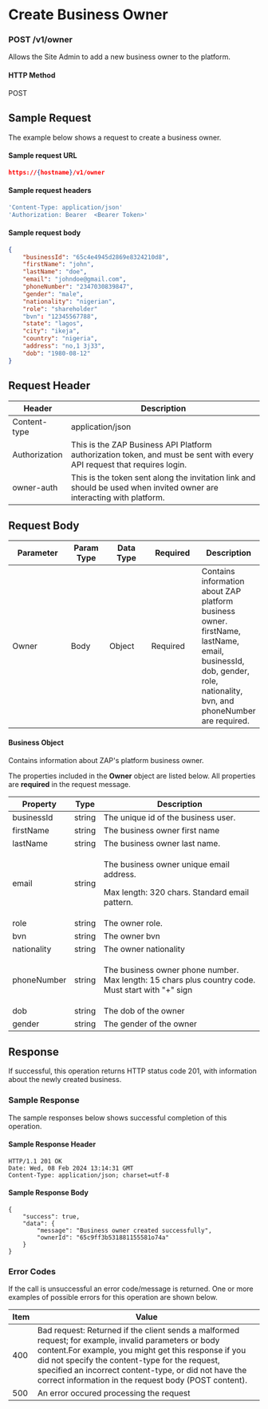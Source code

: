 # Create Business Owner

### POST /v1/owner <a href="#top" id="top"></a>

Allows the Site Admin to add a new business  owner to the platform.

#### HTTP Method <a href="#top" id="top"></a>

POST

## Sample Request <a href="#samplerequest" id="samplerequest"></a>

The example below shows a request to create a business owner.

#### **Sample request** URL <a href="#top" id="top"></a>

```json
https://{hostname}/v1/owner
```

#### **Sample request headers** <a href="#top" id="top"></a>

```javascript
'Content-Type: application/json'
'Authorization: Bearer  <Bearer Token>'
```

#### **Sample request body** <a href="#top" id="top"></a>

```json
{
    "businessId": "65c4e4945d2869e8324210d8",
    "firstName": "john",
    "lastName": "doe",
    "email": "johndoe@gmail.com",
    "phoneNumber": "2347030839847",
    "gender": "male",
    "nationality": "nigerian",
    "role": "shareholder"
    "bvn": "12345567788",
    "state": "lagos",
    "city": "ikeja",
    "country": "nigeria",
    "address": "no,1 3j33",
    "dob": "1980-08-12"
}
```

## Request Header <a href="#samplerequest" id="samplerequest"></a>

| Header        | Description                                                                                                             |
| ------------- | ----------------------------------------------------------------------------------------------------------------------- |
| Content-type  | application/json                                                                                                        |
| Authorization | This is the ZAP Business API Platform authorization token, and must be sent with every API request that requires login. |
| owner-auth    | This is the token sent along the invitation link and should be used when invited owner are interacting with platform.   |

## Request Body <a href="#samplerequest" id="samplerequest"></a>

<table><thead><tr><th width="122">Parameter</th><th width="73">Param Type</th><th width="86">Data Type</th><th width="100">Required</th><th>Description</th></tr></thead><tbody><tr><td>Owner</td><td>Body</td><td>Object</td><td>Required</td><td>Contains information about ZAP platform business owner. firstName, lastName, email, businessId, dob, gender, role, nationality, bvn,  and phoneNumber are required.</td></tr></tbody></table>

#### Business Object

Contains information about ZAP's platform business owner.

The properties included in the **Owner** object are listed below. All properties are **required** in the request message.

| Property    | Type   | Description                                                                                                    |
| ----------- | ------ | -------------------------------------------------------------------------------------------------------------- |
| businessId  | string | The unique id of the business user.                                                                            |
| firstName   | string | The business owner first name                                                                                  |
| lastName    | string | The business owner last name.                                                                                  |
| email       | string | <p>The business owner unique email address.</p><p>Max length: 320 chars. Standard email pattern.</p>           |
| role        | string | The owner role.                                                                                                |
| bvn         | string | The owner bvn                                                                                                  |
| nationality | string | The owner nationality                                                                                          |
| phoneNumber | string | <p>The business owner phone number.<br>Max length: 15 chars plus country code.<br>Must start with "+" sign</p> |
| dob         | string | The dob of the  owner                                                                                          |
| gender      | string | The gender of the owner                                                                                        |

## Response <a href="#samplerequest" id="samplerequest"></a>

If successful, this operation returns HTTP status code 201, with information about the newly created business.

### Sample Response <a href="#samplerequest" id="samplerequest"></a>

The sample responses below shows successful completion of this operation.

#### **Sample** Response Header <a href="#top" id="top"></a>

```
HTTP/1.1 201 OK
Date: Wed, 08 Feb 2024 13:14:31 GMT
Content-Type: application/json; charset=utf-8
```

#### **Sample** Response Body <a href="#top" id="top"></a>

```
{
    "success": true,
    "data": {
        "message": "Business owner created successfully",
        "ownerId": "65c9ff3b531881155581o74a"
    }
}
```

### Error Codes <a href="#samplerequest" id="samplerequest"></a>

If the call is unsuccessful an error code/message is returned. One or more examples of possible errors for this operation are shown below.

| Item | Value                                                                                                                                                                                                                                                                                                                             |
| ---- | --------------------------------------------------------------------------------------------------------------------------------------------------------------------------------------------------------------------------------------------------------------------------------------------------------------------------------- |
| 400  | Bad request: Returned if the client sends a malformed request; for example, invalid parameters or body content.For example, you might get this response if you did not specify the content-type for the request, specified an incorrect content-type, or did not have the correct information in the request body (POST content). |
| 500  | An error occured processing the request                                                                                                                                                                                                                                                                                           |
